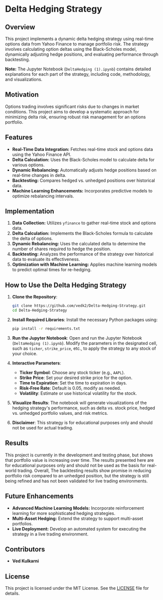 # Delta Hedging Strategy

## Overview
This project implements a dynamic delta hedging strategy using real-time options data from Yahoo Finance to manage portfolio risk. The strategy involves calculating option deltas using the Black-Scholes model, dynamically adjusting hedge positions, and evaluating performance through backtesting.

**Note:** The Jupyter Notebook (`DeltaHedging (1).ipynb`) contains detailed explanations for each part of the strategy, including code, methodology, and visualizations.

## Motivation
Options trading involves significant risks due to changes in market conditions. This project aims to develop a systematic approach for minimizing delta risk, ensuring robust risk management for an options portfolio.

## Features
- **Real-Time Data Integration:** Fetches real-time stock and options data using the Yahoo Finance API.
- **Delta Calculation:** Uses the Black-Scholes model to calculate delta for various options.
- **Dynamic Rebalancing:** Automatically adjusts hedge positions based on real-time changes in delta.
- **Backtesting:** Compares hedged vs. unhedged positions over historical data.
- **Machine Learning Enhancements:** Incorporates predictive models to optimize rebalancing intervals.

## Implementation
1. **Data Collection:** Utilizes `yfinance` to gather real-time stock and options data.
2. **Delta Calculation:** Implements the Black-Scholes formula to calculate the delta of options.
3. **Dynamic Rebalancing:** Uses the calculated delta to determine the number of shares required to hedge the position.
4. **Backtesting:** Analyzes the performance of the strategy over historical data to evaluate its effectiveness.
5. **Optimization with Machine Learning:** Applies machine learning models to predict optimal times for re-hedging.


## How to Use the Delta Hedging Strategy

1. **Clone the Repository**:
    ```bash
    git clone https://github.com/vedk2/Delta-Hedging-Strategy.git
    cd Delta-Hedging-Strategy
    ```

2. **Install Required Libraries**:
    Install the necessary Python packages using:
    ```bash
    pip install -r requirements.txt
    ```

3. **Run the Jupyter Notebook**:
    Open and run the Jupyter Notebook (`DeltaHedging (1).ipynb`). Modify the parameters in the designated cell, such as `ticker`, `strike_price`, etc., to apply the strategy to any stock of your choice.

4. **Interactive Parameters**:
    - **Ticker Symbol**: Choose any stock ticker (e.g., `AAPL`).
    - **Strike Price**: Set your desired strike price for the option.
    - **Time to Expiration**: Set the time to expiration in days.
    - **Risk-Free Rate**: Default is 0.05, modify as needed.
    - **Volatility**: Estimate or use historical volatility for the stock.

5. **Visualize Results**:
    The notebook will generate visualizations of the hedging strategy's performance, such as delta vs. stock price, hedged vs. unhedged portfolio values, and risk metrics.

6. **Disclaimer**:
    This strategy is for educational purposes only and should not be used for actual trading.


## Results
This project is currently in the development and testing phase, but shows that portfolio value is increasing over time. The results presented here are for educational purposes only and should not be used as the basis for real-world trading. Overall, The backtesting results show promise in reducing portfolio risk compared to an unhedged position, but the strategy is still being refined and has not been validated for live trading environments.

## Future Enhancements
- **Advanced Machine Learning Models:** Incorporate reinforcement learning for more sophisticated hedging strategies.
- **Multi-Asset Hedging:** Extend the strategy to support multi-asset portfolios.
- **Live Deployment:** Develop an automated system for executing the strategy in a live trading environment.

## Contributors
- **Ved Kulkarni**

## License
This project is licensed under the MIT License. See the [LICENSE](LICENSE) file for details.
